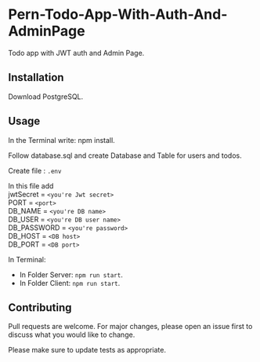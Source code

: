 # Pern-Todo-App-With-Auth-And-AdminPage

Todo app with JWT auth and Admin Page.

## Installation

Download PostgreSQL.

## Usage

In the Terminal write: npm install.

Follow database.sql and create Database and Table for users and todos.

Create file : `.env`

In this file add  
jwtSecret = `<you're Jwt secret>`  
PORT = `<port>`  
DB_NAME = `<you're DB name>`  
DB_USER = `<you're DB user name>`  
DB_PASSWORD = `<you're password>`  
DB_HOST = `<DB host>`  
DB_PORT = `<DB port>`

In Terminal:  
+ In Folder Server: `npm run start`.  
+ In Folder Client: `npm run start`.
              
## Contributing
Pull requests are welcome. For major changes, please open an issue first to discuss what you would like to change.

Please make sure to update tests as appropriate.
